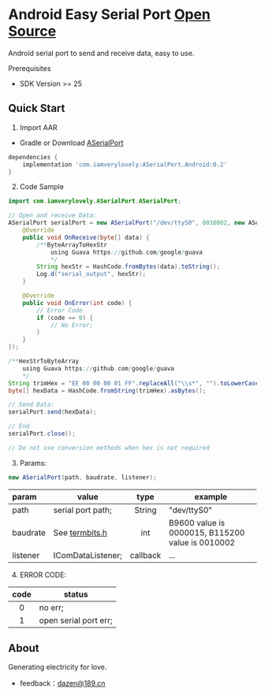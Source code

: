 ﻿# Android Easy Serial Port [Open Source](https://github.com/iamverycute/ASerialPort)

Android serial port to send and receive data, easy to use.

Prerequisites
+ SDK Version >= 25

## Quick Start

1. Import AAR

+ Gradle or Download [ASerialPort](https://github.com/iamverycute/android_easy_serial_port/releases)

```groovy
dependencies {
    implementation 'com.iamverylovely:ASerialPort.Android:0.2'
}
```

2. Code Sample

```java
import com.iamverylovely.ASerialPort.ASerialPort;

// Open and receive Data:
ASerialPort serialPort = new ASerialPort("/dev/ttyS0", 0010002, new ASerialPort.IComDataListener() {
    @Override
    public void OnReceive(byte[] data) {
        /**ByteArrayToHexStr
            using Guava https://github.com/google/guava
            */
        String hexStr = HashCode.fromBytes(data).toString();
        Log.d("serial_output", hexStr);
    }

    @Override
    public void OnError(int code) {
        // Error Code
        if (code == 0) {
            // No Error;
        }
    }
});

/**HexStrToByteArray
    using Guava https://github.com/google/guava
    */
String trimHex = "EE 00 00 00 01 FF".replaceAll("\\s*", "").toLowerCase();
byte[] hexData = HashCode.fromString(trimHex).asBytes();

// Send Data:
serialPort.send(hexData);

// End
serialPort.close();

// Do not use conversion methods when hex is not required
```

3. Params:

```java
new ASerialPort(path, baudrate, listener);
```
|  param  | value  | type | example |
|  :----  | ----  | :----: | ---- |
| path  | serial port path; | String | "dev/ttyS0" |
| baudrate  | See [termbits.h](https://sources.debian.org/src/android-platform-development/8.1.0%2Br23-1/ndk/platforms/android-9/arch-x86/include/asm/termbits.h/) | int | B9600 value is 0000015, B115200 value is 0010002 |
| listener | IComDataListener; | callback | ... |

4. ERROR CODE: 

|  code   | status  |
|  :----:  | ----  |
| 0  | no err; |
| 1 | open serial port err; |


## About

Generating electricity for love.

+ feedback：dazen@189.cn


